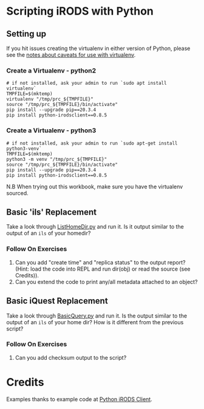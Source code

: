# Scripting iRODS with Python

## Setting up

If you hit issues creating the virtualenv in either version of Python, please see the [notes about caveats for use with virtualenv](https://github.com/d-w-moore/python-irodsclient/blob/file_desc/PYTHON_install_caveats.rst).

### Create a Virtualenv - python2
```
# if not installed, ask your admin to run `sudo apt install virtualenv`
TMPFILE=$(mktemp)
virtualenv "/tmp/prc_${TMPFILE}"
source "/tmp/prc_${TMPFILE}/bin/activate"
pip install --upgrade pip==20.3.4
pip install python-irodsclient==0.8.5
```

### Create a Virtualenv - python3

```
# if not installed, ask your admin to run `sudo apt-get install python3-venv`
TMPFILE=$(mktemp)
python3 -m venv "/tmp/prc_${TMPFILE}"
source "/tmp/prc_${TMPFILE}/bin/activate"
pip install --upgrade pip==20.3.4
pip install python-irodsclient==0.8.5
```


N.B When trying out this workbook, make sure you have the virtualenv sourced.


## Basic 'ils' Replacement

Take a look through [ListHomeDir.py](../Examples/ListHomeDir.py) and run it. Is it output similar to the output of an `ils` of your homedir? 

### Follow On Exercises

1. Can you add "create time" and "replica status" to the output report? (Hint: load the code into REPL and run dir(obj) or read the source (see Credits)).
2. Can you extend the code to print any/all metadata attached to an object?

## Basic iQuest Replacement

Take a look through [BasicQuery.py](../Examples/BasicQuery.py) and run it. Is the output similar to the output of an `ils` of your home dir? 
How is it different from the previous script?

### Follow On Exercises
1. Can you add checksum output to the script?


# Credits

Examples thanks to example code at [Python iRODS Client](https://github.com/irods/python-irodsclient).
